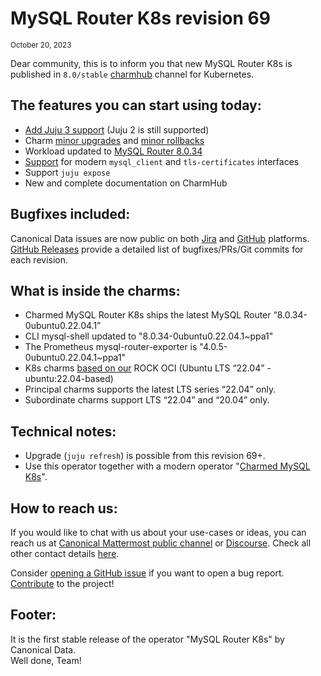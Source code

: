 # MySQL Router K8s revision 69
<sub>October 20, 2023</sub>

Dear community, this is to inform you that new MySQL Router K8s is published in `8.0/stable` [charmhub](https://charmhub.io/mysql-router-k8s?channel=8.0/stable) channel for Kubernetes.

## The features you can start using today:

* [Add Juju 3 support](/t/12179) (Juju 2 is still supported)
* Charm [minor upgrades](/t/TODO) and [minor rollbacks](/t/TODO)
* Workload updated to [MySQL Router 8.0.34](https://dev.mysql.com/doc/relnotes/mysql/8.0/en/news-8-0-34.html)
* [Support](https://charmhub.io/mysql-router-k8s/integrations?channel=8.0/stable) for modern `mysql_client` and `tls-certificates` interfaces
* Support `juju expose`
* New and complete documentation on CharmHub

## Bugfixes included:

Canonical Data issues are now public on both [Jira](https://warthogs.atlassian.net/jira/software/c/projects/DPE/issues/) and [GitHub](https://github.com/canonical/mysql-router-k8s-operator/issues) platforms.<br/>[GitHub Releases](https://github.com/canonical/mysql-router-k8s-operator/releases) provide a detailed list of bugfixes/PRs/Git commits for each revision.

## What is inside the charms:

* Charmed MySQL Router K8s ships the latest MySQL Router “8.0.34-0ubuntu0.22.04.1”
* CLI mysql-shell updated to "8.0.34-0ubuntu0.22.04.1~ppa1"
* The Prometheus mysql-router-exporter is "4.0.5-0ubuntu0.22.04.1~ppa1"
* K8s charms [based on our](https://github.com/orgs/canonical/packages?tab=packages&q=charmed) ROCK OCI (Ubuntu LTS “22.04” - ubuntu:22.04-based)
* Principal charms supports the latest LTS series “22.04” only.
* Subordinate charms support LTS “22.04” and “20.04” only.

## Technical notes:

* Upgrade (`juju refresh`) is possible from this revision 69+.
* Use this operator together with a modern operator "[Charmed MySQL K8s](https://charmhub.io/mysql-k8s)".

## How to reach us:

If you would like to chat with us about your use-cases or ideas, you can reach us at [Canonical Mattermost public channel](https://chat.charmhub.io/charmhub/channels/data-platform) or [Discourse](https://discourse.charmhub.io/). Check all other contact details [here](/t/12177).

Consider [opening a GitHub issue](https://github.com/canonical/mysql-router-k8s-operator/issues) if you want to open a bug report.<br/>[Contribute](https://github.com/canonical/mysql-router-k8s-operator/blob/main/CONTRIBUTING.md) to the project!

## Footer:

It is the first stable release of the operator "MySQL Router K8s" by Canonical Data.<br/>Well done, Team!